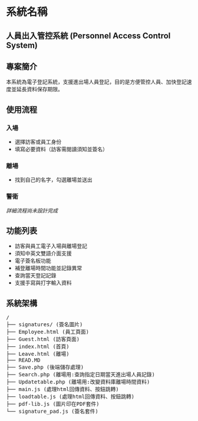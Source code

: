 # 系統名稱  
## 人員出入管控系統 (Personnel Access Control System)

## 專案簡介  
本系統為電子登記系統，支援進出場人員登記，目的是方便管控人員、加快登記速度並延長資料保存期限。

## 使用流程  

### 入場  
- 選擇訪客或員工身份  
- 填寫必要資料（訪客需閱讀須知並簽名）  

### 離場  
- 找到自己的名字，勾選離場並送出  

### 警衛  
*詳細流程尚未設計完成*

## 功能列表  
- 訪客與員工電子入場與離場登記  
- 須知中英文雙語介面支援  
- 電子簽名板功能  
- 補登離場時間功能並記錄異常  
- 查詢當天登記記錄  
- 支援手寫與打字輸入資料  

## 系統架構  
<pre>
/
├── signatures/ (簽名圖片)
├── Employee.html (員工頁面)
├── Guest.html (訪客頁面)
├── index.html (首頁)
├── Leave.html (離場)
├── READ.MD 
├── Save.php (後端儲存處理)
├── Search.php (離場用:查詢指定日期當天進出場人員記錄)
├── Updatetable.php (離場用:改變資料庫離場時間資料)
├── main.js (處理html回傳資料、按鈕跳轉)
├── loadtable.js (處理html回傳資料、按鈕跳轉)
├── pdf-lib.js (圖片印在PDF套件)
└── signature_pad.js (簽名套件)
</pre>